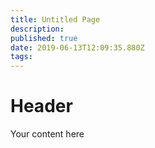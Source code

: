 ```yaml
---
title: Untitled Page
description: 
published: true
date: 2019-06-13T12:09:35.880Z
tags: 
---
```


# Header

Your content here